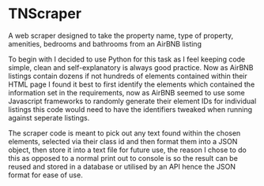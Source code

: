 # TNScraper
A web scraper designed to take the property name, type of property, amenities, bedrooms and bathrooms from an AirBNB listing


To begin with I decided to use Python for this task as I feel keeping code simple, clean and self-explanatory is always good practice. Now as AirBNB listings contain dozens
if not hundreds of elements contained within their HTML page I found it best to first identify the elements which contained the information set in the requirements, now as AirBNB
seemed to use some Javascript frameworks to randomly generate their element IDs for individual listings this code would need to have the identifiers tweaked when running against
seperate listings. 

The scraper code is meant to pick out any text found within the chosen elements, selected via their class id and then format them into a JSON object, then store it into a text file for future use, the reason I chose to do this as opposed to a normal print out to console is so the result can be reused and stored in a database or utilised by an API hence the JSON format for ease of use.
